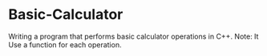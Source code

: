 # Basic-Calculator
Writing a program that performs basic calculator operations in C++.  Note: It Use a function for each operation.
